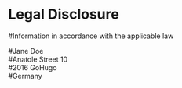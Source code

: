 # Legal Disclosure

#Information in accordance with the applicable law

#Jane Doe\
#Anatole Street 10\
#2016 GoHugo\
#Germany
